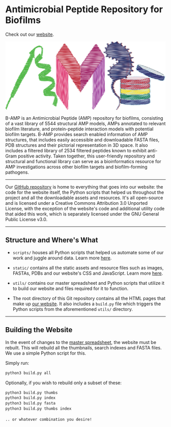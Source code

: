 # Antimicrobial Peptide Repository for Biofilms

Check out our [website](https://b-amp.karishmakaushiklab.com/).

<center>

![Project Logo](static/images/AMPDB.svg)

</center>

B-AMP is an Antimicrobial Peptide (AMP) repository for biofilms, consisting of a vast library of 5544 structural AMP models, AMPs annotated to relevant biofilm literature, and protein-peptide interaction models with potential biofilm targets. B-AMP provides search enabled information of AMP structures, that includes easily accessible and downloadable FASTA files, PDB structures and their pictorial representation in 3D space. It also includes a filtered library of 2534 filtered peptides known to exhibit anti-Gram positive activity. Taken together, this user-friendly repository and structural and functional library can serve as a bioinformatics resource for AMP investigations across other biofilm targets and biofilm-forming pathogens.

---

Our [GitHub repository](https://github.com/KarishmaKaushikLab/B-AMP) is home to everything that goes into our website: the code for the website itself, the Python scripts that helped us throughout the project and all the downloadable assets and resources. It's all open-source and is licensed under a Creative Commons Attribution 3.0 Unported License, with the exception of the website's code and additional utility code that aided this work, which is separately licensed under the GNU General Public License v3.0.

---

## Structure and Where's What

- `scripts/` houses all Python scripts that helped us automate some of our work and juggle around data. Learn more [here](https://b-amp.karishmakaushiklab.com/code.html).

- `static/` contains all the static assets and resource files such as images, FASTAs, PDBs and our website's CSS and JavaScript. Learn more [here](https://b-amp.karishmakaushiklab.com/code.html).

- `utils/` contains our master spreadsheet and Python scripts that utilize it to build our website and files required for it to function.

- The root directory of this Git repository contains all the HTML pages that make up [our website](https://b-amp.karishmakaushiklab.com/). It also includes a `build.py` file which triggers the Python scripts from the aforementioned `utils/` directory.

---

## Building the Website

In the event of changes to the [master spreadsheet](https://github.com/KarishmaKaushikLab/B-AMP/blob/master/utils/full.csv), the website must be rebuilt. This will rebuild all the thumbnails, search indexes and FASTA files. We use a simple Python script for this.

Simply run:
```bash
python3 build.py all
```

Optionally, if you wish to rebuild only a subset of these:
```bash
python3 build.py thumbs
python3 build.py index
python3 build.py fasta
python3 build.py thumbs index

.. or whatever combination you desire!
```